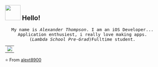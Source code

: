 ## <img src="https://raw.githubusercontent.com/alexnaiman/alexnaiman/master/resources/welcomeglitch.gif" width="50px" /> Hello!
<p align="center" >
  <samp>
    My name is <em>Alexander Thompson</em>. I am an iOS Developer... 
  <br/> Application enthusiest, i really love making apps. 
    <br/> (<em>Lambda School Pre-Grad</em>)Fulltime student.
      <br/>

<table width="100%"  border="0" cellpadding="0" cellspacing="0">
    <td align="center">
      <img align="center" src="https://github-readme-stats.vercel.app/api?username=alext8900&show_icons=true&theme=dracula" />
      </td>
  </tr>
</table>  
      
⭐️ From [alext8900](https://github.com/alext8900)
